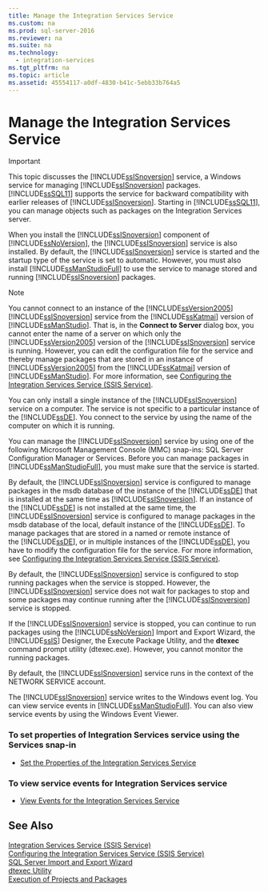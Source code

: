 ```yaml
---
title: Manage the Integration Services Service
ms.custom: na
ms.prod: sql-server-2016
ms.reviewer: na
ms.suite: na
ms.technology: 
  - integration-services
ms.tgt_pltfrm: na
ms.topic: article
ms.assetid: 45554117-a0df-4830-b41c-5ebb33b764a5
---
```

# Manage the Integration Services Service
    
> [!IMPORTANT]  
>  This topic discusses the [!INCLUDE[ssISnoversion](../../Token\Other/ssISnoversion_md.md)] service, a Windows service for managing [!INCLUDE[ssISnoversion](../../Token\Other/ssISnoversion_md.md)] packages. [!INCLUDE[ssSQL11](../../Token\Other/ssSQL11_md.md)] supports the service for backward compatibility with earlier releases of [!INCLUDE[ssISnoversion](../../Token\Other/ssISnoversion_md.md)]. Starting in [!INCLUDE[ssSQL11](../../Token\Other/ssSQL11_md.md)], you can manage objects such as packages on the Integration Services server.  
  
 When you install the [!INCLUDE[ssISnoversion](../../Token\Other/ssISnoversion_md.md)] component of [!INCLUDE[ssNoVersion](../../Token\Other/ssNoVersion_md.md)], the [!INCLUDE[ssISnoversion](../../Token\Other/ssISnoversion_md.md)] service is also installed. By default, the [!INCLUDE[ssISnoversion](../../Token\Other/ssISnoversion_md.md)] service is started and the startup type of the service is set to automatic. However, you must also install [!INCLUDE[ssManStudioFull](../../Token\Other/ssManStudioFull_md.md)] to use the service to manage stored and running [!INCLUDE[ssISnoversion](../../Token\Other/ssISnoversion_md.md)] packages.  
  
> [!NOTE]  
>  You cannot connect to an instance of the [!INCLUDE[ssVersion2005](../../Token\Other/ssVersion2005_md.md)][!INCLUDE[ssISnoversion](../../Token\Other/ssISnoversion_md.md)] service from the [!INCLUDE[ssKatmai](../../Token\Other/ssKatmai_md.md)] version of [!INCLUDE[ssManStudio](../../Token\Other/ssManStudio_md.md)]. That is, in the **Connect to Server** dialog box, you cannot enter the name of a server on which only the [!INCLUDE[ssVersion2005](../../Token\Other/ssVersion2005_md.md)] version of the [!INCLUDE[ssISnoversion](../../Token\Other/ssISnoversion_md.md)] service is running. However, you can edit the configuration file for the service and thereby manage packages that are stored in an instance of [!INCLUDE[ssVersion2005](../../Token\Other/ssVersion2005_md.md)] from the [!INCLUDE[ssKatmai](../../Token\Other/ssKatmai_md.md)] version of [!INCLUDE[ssManStudio](../../Token\Other/ssManStudio_md.md)]. For more information, see [Configuring the Integration Services Service &#40;SSIS Service&#41;](../Topic/Configuring%20the%20Integration%20Services%20Service%20\(SSIS%20Service\).md).  
  
 You can only install a single instance of the [!INCLUDE[ssISnoversion](../../Token\Other/ssISnoversion_md.md)] service on a computer. The service is not specific to a particular instance of the [!INCLUDE[ssDE](../../Token\Other/ssDE_md.md)]. You connect to the service by using the name of the computer on which it is running.  
  
 You can manage the [!INCLUDE[ssISnoversion](../../Token\Other/ssISnoversion_md.md)] service by using one of the following Microsoft Management Console \(MMC\) snap\-ins: SQL Server Configuration Manager or Services. Before you can manage packages in [!INCLUDE[ssManStudioFull](../../Token\Other/ssManStudioFull_md.md)], you must make sure that the service is started.  
  
 By default, the [!INCLUDE[ssISnoversion](../../Token\Other/ssISnoversion_md.md)] service is configured to manage packages in the msdb database of the instance of the [!INCLUDE[ssDE](../../Token\Other/ssDE_md.md)] that is installed at the same time as [!INCLUDE[ssISnoversion](../../Token\Other/ssISnoversion_md.md)]. If an instance of the [!INCLUDE[ssDE](../../Token\Other/ssDE_md.md)] is not installed at the same time, the [!INCLUDE[ssISnoversion](../../Token\Other/ssISnoversion_md.md)] service is configured to manage packages in the msdb database of the local, default instance of the [!INCLUDE[ssDE](../../Token\Other/ssDE_md.md)]. To manage packages that are stored in a named or remote instance of the [!INCLUDE[ssDE](../../Token\Other/ssDE_md.md)], or in multiple instances of the [!INCLUDE[ssDE](../../Token\Other/ssDE_md.md)], you have to modify the configuration file for the service. For more information, see [Configuring the Integration Services Service &#40;SSIS Service&#41;](../Topic/Configuring%20the%20Integration%20Services%20Service%20\(SSIS%20Service\).md).  
  
 By default, the [!INCLUDE[ssISnoversion](../../Token\Other/ssISnoversion_md.md)] service is configured to stop running packages when the service is stopped. However, the [!INCLUDE[ssISnoversion](../../Token\Other/ssISnoversion_md.md)] service does not wait for packages to stop and some packages may continue running after the [!INCLUDE[ssISnoversion](../../Token\Other/ssISnoversion_md.md)] service is stopped.  
  
 If the [!INCLUDE[ssISnoversion](../../Token\Other/ssISnoversion_md.md)] service is stopped, you can continue to run packages using the [!INCLUDE[ssNoVersion](../../Token\Other/ssNoVersion_md.md)] Import and Export Wizard, the [!INCLUDE[ssIS](../../Token\Other/ssIS_md.md)] Designer, the Execute Package Utility, and the **dtexec** command prompt utility \(dtexec.exe\). However, you cannot monitor the running packages.  
  
 By default, the [!INCLUDE[ssISnoversion](../../Token\Other/ssISnoversion_md.md)] service runs in the context of the NETWORK SERVICE account.  
  
 The [!INCLUDE[ssISnoversion](../../Token\Other/ssISnoversion_md.md)] service writes to the Windows event log. You can view service events in [!INCLUDE[ssManStudioFull](../../Token\Other/ssManStudioFull_md.md)]. You can also view service events by using the Windows Event Viewer.  
  
### To set properties of Integration Services service using the Services snap\-in  
  
-   [Set the Properties of the Integration Services Service](../../Topics\TopicNameNotContainA/Set-the-Properties-of-the-Integration-Services-Service.md)  
  
### To view service events for Integration Services service  
  
-   [View Events for the Integration Services Service](../../Topics\TopicNameNotContainA/View-Events-for-the-Integration-Services-Service.md)  
  
## See Also  
 [Integration Services Service &#40;SSIS Service&#41;](../Topic/Integration%20Services%20Service%20\(SSIS%20Service\).md)   
 [Configuring the Integration Services Service &#40;SSIS Service&#41;](../Topic/Configuring%20the%20Integration%20Services%20Service%20\(SSIS%20Service\).md)   
 [SQL Server Import and Export Wizard](../../Topics\TopicNameNotContainA/SQL-Server-Import-and-Export-Wizard.md)   
 [dtexec Utility](../../Topics\TopicNameNotContainA/dtexec-Utility.md)   
 [Execution of Projects and Packages](../../Topics\TopicNameNotContainA/Execution-of-Projects-and-Packages.md)  
  
  